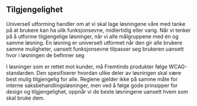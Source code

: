 ## Tilgjengelighet

Universell utforming handler om at vi skal lage løsningene våre med tanke på at brukere kan ha ulik funksjonsevne, midlertidig eller varig. Når vi tenker på å utforme tilgjengelige løsninger, når vi alle målgruppene med én og samme løsning.
En løsning er universelt utformet når den
gir alle brukere samme muligheter, uansett funksjonsevne
tilpasser seg brukeren uansett hvor i løsningen de befinner seg

I løsninger som er rettet mot kunder, må Fremtinds produkter følge WCAG-standarden. Den spesifiserer hvordan ulike deler av løsningen skal være best mulig tilgjengelig for alle. Reglene gjelder ikke på samme måte for interne saksbehandlingsløsninger, men ved å følge gode prinsipper for design og tilgjengelighet, oppnår vi de beste løsningene uansett hvem som skal bruke dem.
